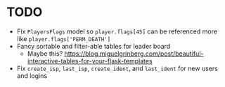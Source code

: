 # TODO

- Fix `PlayersFlags` model so `player.flags[45]` can be referenced more like `player.flags['PERM_DEATH']`
- Fancy sortable and filter-able tables for leader board
    * Maybe this? https://blog.miguelgrinberg.com/post/beautiful-interactive-tables-for-your-flask-templates
- Fix `create_isp`, `last_isp`, `create_ident`, and `last_ident` for new users and logins
